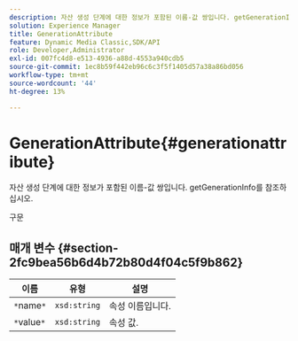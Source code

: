 ```yaml
---
description: 자산 생성 단계에 대한 정보가 포함된 이름-값 쌍입니다. getGenerationInfo를 참조하십시오.
solution: Experience Manager
title: GenerationAttribute
feature: Dynamic Media Classic,SDK/API
role: Developer,Administrator
exl-id: 007fc4d8-e513-4936-a88d-4553a940cdb5
source-git-commit: 1ec8b59f442eb96c6c3f5f1405d57a38a86bd056
workflow-type: tm+mt
source-wordcount: '44'
ht-degree: 13%

---
```


# GenerationAttribute{#generationattribute}

자산 생성 단계에 대한 정보가 포함된 이름-값 쌍입니다. getGenerationInfo를 참조하십시오.

구문

## 매개 변수 {#section-2fc9bea56b6d4b72b80d4f04c5f9b862}

| 이름 | 유형 | 설명 |
|---|---|---|
| `*`name`*` | `xsd:string` | 속성 이름입니다. |
| `*`value`*` | `xsd:string` | 속성 값. |
